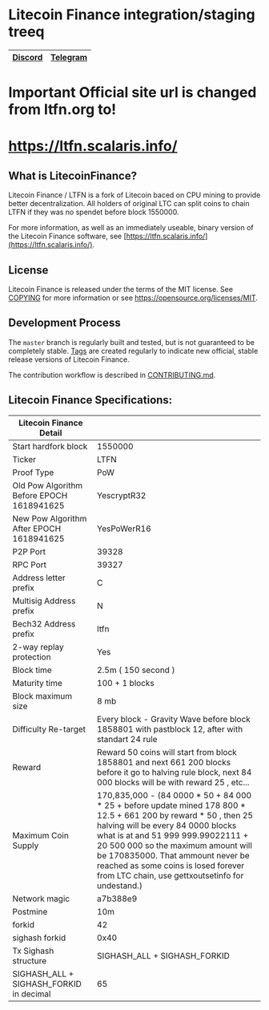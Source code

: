 Litecoin Finance integration/staging treeq
=====================================

[Discord](https://discord.gg/vtCFvTb) | [Telegram](https://t.me/LitecoinFinance)
-------------|-------------

Important Official site url is changed from ltfn.org to!
=====================================

https://ltfn.scalaris.info/
=====================================

What is LitecoinFinance?
----------------

Litecoin Finance / LTFN is a fork of Litecoin baced on CPU mining to provide better decentralization.
All holders of original LTC can split coins to chain LTFN if they was no spendet before block 1550000.

For more information, as well as an immediately useable, binary version of
the Litecoin Finance software, see [https://ltfn.scalaris.info/](https://ltfn.scalaris.info/).

License
-------

Litecoin Finance is released under the terms of the MIT license. See [COPYING](COPYING) for more
information or see https://opensource.org/licenses/MIT.

Development Process
-------------------

The `master` branch is regularly built and tested, but is not guaranteed to be
completely stable. [Tags](https://github.com/litecoinfinance/litecoinfinance/tags) are created
regularly to indicate new official, stable release versions of Litecoin Finance.

The contribution workflow is described in [CONTRIBUTING.md](CONTRIBUTING.md).


Litecoin Finance Specifications:
-------

| Litecoin Finance Detail          |                    |
------------------------|--------------------
Start hardfork block           | 1550000
Ticker          | LTFN
Proof Type              | PoW
Old Pow Algorithm Before EPOCH 1618941625      |  YescryptR32 
New Pow Algorithm After EPOCH 1618941625             |  YesPoWerR16
P2P Port     | 39328
RPC Port              | 39327
Address letter prefix              | C
Multisig Address prefix     | N
Bech32 Address prefix| ltfn
2-way replay protection    | Yes
Block time	    |  2.5m ( 150 second )
Maturity time    |  100 + 1 blocks
Block maximum size	            | 8 mb
Difficulty Re-target	        | Every block - Gravity Wave before block 1858801 with pastblock 12, after with standart 24 rule
Reward	    | Reward 50 coins will start from block 1858801 and next 661 200 blocks before it go to halving rule block, next 84 000 blocks will be with reward 25 , etc...
Maximum Coin Supply	        | 170,835,000 - (84 0000 * 50 + 84 000 * 25 + before update mined 178 800 * 12.5 + 661 200 by reward * 50 , then 25  halving will be every 84 0000 blocks what is at and  51 999 999.99022111 + 20 500 000 so the maximum amount will be 170835000. That ammount never be reached as some coins is losed forever from LTC chain, use  gettxoutsetinfo for undestand.)
Network magic	        | a7b388e9
Postmine| 10m
forkid             | 42
sighash forkid              | 0x40
Tx Sighash structure              | SIGHASH_ALL + SIGHASH_FORKID
SIGHASH_ALL + SIGHASH_FORKID in decimal              | 65
